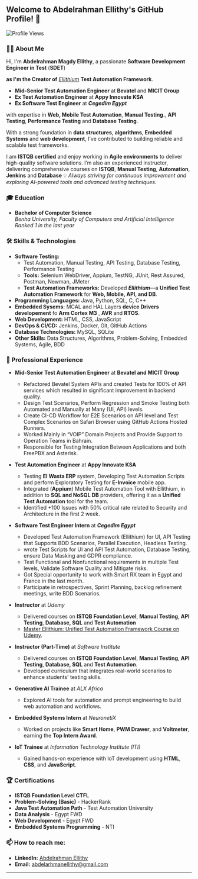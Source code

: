 ## Welcome to Abdelrahman Ellithy's GitHub Profile! 👋

![Profile Views](https://komarev.com/ghpvc/?username=Abdelrhman-Ellithy-Ellithium&style=flat-square&color=blue)

### 👨‍💻 About Me
Hi, I'm **Abdelrahman Magdy Ellithy**, a passionate **Software Development Engineer in Test** (**SDET**) 

**as I'm the Creator of** [_Ellithium_](https://github.com/Abdelrhman-Ellithy/Ellithium) **Test Automation Framework**.

- **Mid-Senior Test Automation Engineer** at **Bevatel** and **MICIT Group**
- **Ex Test Automation Engineer** at **Appy Innovate KSA**
- **Ex Software Test Engineer** at **_Cegedim Egypt_**

with expertise in **Web, Mobile Test Automation**, **Manual Testing.**, **API Testing**, **Performance Testing** and **Database Testing**.

 With a strong foundation in **data structures**, **algorithms**, **Embedded Systems** and **web development**, I’ve contributed to building reliable and scalable test frameworks.

I am **ISTQB certified** and enjoy working in **Agile environments** to deliver high-quality software solutions. I’m also an experienced instructor, delivering comprehensive courses on **ISTQB**, **Manual Testing**, **Automation**, **Jenkins** and **Database**
💡 *Always striving for continuous improvement and exploring AI-powered tools and advanced testing techniques.*

### 🎓 Education
- **Bachelor of Computer Science**  
  *Benha University, Faculty of Computers and Artificial Intelligence* *Ranked 1 in the last year*  

### 🛠️ Skills & Technologies
- **Software Testing:**
  - Test Automation, Manual Testing, API Testing, Database Testing, Performance Testing
  - **Tools:** Selenium WebDriver, Appium, TestNG, JUnit, Rest Assured, Postman, Newman, JMeter
  - **Test Automation Frameworks:** Developed **_Ellithium_**—a **Unified Test Automation Framework** for **Web, Mobile, API, and DB**.
- **Programming Languages:** Java, Python, SQL, C, C++
- **Embedded Sysems:** MCAL and HAL Layers **device Drivers developement** fo **Arm Cortex M3** , **AVR** and **RTOS**.
- **Web Development:** HTML, CSS, JavaScript
- **DevOps & CI/CD:** Jenkins, Docker, Git, GitHub Actions
- **Database Technologies:** MySQL, SQLite
- **Other Skills:** Data Structures, Algorithms, Problem-Solving, Embedded Systems, Agile, BDD

### 💼 Professional Experience
- **Mid-Senior Test Automation Engineer** at **Bevatel and MICIT Group**
  - Refactored Bevatel System APIs and created Tests for 100% of API services which resulted in significant improvement in backend quality. 
  - Design Test Scenarios, Perform Regression and Smoke Testing both Automated and Manually at Many (UI, API) levels.  
  - Create CI-CD Workflow for E2E Scenarios on API level and Test Complex Scenarios on Safari Browser using GitHub Actions Hosted Runners. 
  - Worked Mainly in “VOIP” Domain Projects and Provide Support to Operation Teams in Bahrain.  
  - Responsible for Testing Integration Between Applications and both FreePBX and Asterisk. 
- **Test Automation Engineer** at **Appy Innovate KSA** 
  - Testing **El Wasta ERP** system, Developing Test Automation Scripts and perform Exploratory Testing for **E-Invoice** mobile app. 
  - Integrated (**Appium**) Mobile Test Automation Tool with Ellithium, in addition to **SQL and NoSQL DB** providers, offering it as a **Unified Test Automation** tool for the team. 
  - Identified +100 Issues with 50% critical rate related to Security and Architecture in the first 2 week. 
- **Software Test Engineer Intern** at **_Cegedim Egypt_** 
  - Developed Test Automation Framework (Ellithium) for UI, API Testing that Supports BDD Scenarios, Parallel Execution, Headless Testing. 
  - wrote Test Scripts for UI and API Test Automation, Database Testing, ensure Data Masking and GDPR compliance. 
  - Test Functional and Nonfunctional requirements in multiple Test levels, Validate Software Quality and Mitigate risks.  
  - Got Special opportunity to work with Smart RX team in Egypt and France in the last month. 
  - Participate in retrospectives, Sprint Planning, backlog refinement meetings, write BDD Scenarios. 

- **Instructor** at *Udemy*  
  - Delivered courses on **ISTQB Foundation Level**, **Manual Testing**, **API Testing**, **Database, SQL** and **Test Automation**
  - [Master Ellithium: Unified Test Automation Framework Course on Udemy](https://www.udemy.com/course/master-ellithium-unified-test-automation-framework/?couponCode=ELLITHIUM-2.0.1).
  
- **Instructor (Part-Time)** at *Software Institute*   
  - Delivered courses on **ISTQB Foundation Level**, **Manual Testing**, **API Testing**, **Database, SQL** and **Test Automation**.
  - Developed curriculum that integrates real-world scenarios to enhance students' testing skills.

- **Generative AI Trainee** at *ALX Africa*  
  - Explored AI tools for automation and prompt engineering to build web automation and workflows.

- **Embedded Systems Intern** at *NeuronetiX*   
  - Worked on projects like **Smart Home**, **PWM Drawer**, and **Voltmeter**, earning the **Top Intern Award**.

- **IoT Trainee** at *Information Technology Institute (ITI)*  
  - Gained hands-on experience with IoT development using **HTML**, **CSS**, and **JavaScript**.

### 🏆 Certifications
- **ISTQB Foundation Level CTFL**  
- **Problem-Solving (Basic)** - HackerRank  
- **Java Test Automation Path** - Test Automation University  
- **Data Analysis** - Egypt FWD  
- **Web Development** - Egypt FWD  
- **Embedded Systems Programming** - NTI

### 📫 How to reach me:
- **LinkedIn:** [Abdelrahman Ellithy](https://www.linkedin.com/in/AbdelrahmanEllithy/)  
- **Email:** abdelarhmanellithy@gmail.com  
---
